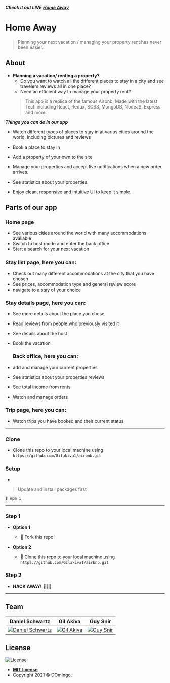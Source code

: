 ***Check it out LIVE <a href="https://homes-away.herokuapp.com/#/">Home Away</a>*** 
<br/>

# Home Away

> Planning your next vacation / managing your property rent has never been easier.

## About
- **Planning a vacation/ renting a property?**
  - Do you want to watch all the different places to stay in a city and see travelers reviews all in one place?
  - Need an efficient way to manage your property rent?
  > This app is a replica of the famous Airbnb, Made with the latest Tech including React, Redux, SCSS, MongoDB, NodeJS, Express and more.

***Things you can do in our app***

- Watch different types of places to stay in at varius cities around the world, including pictures and reviews

- Book a place to stay in

- Add a property of your own to the site  

- Manage your properties and accept live notifications when a new order arrives.

- See statistics about your properties.

- Enjoy clean, responsive and intuitive UI to keep it simple.


## Parts of our app

### Home page

- See various cities around the world with many accommodations avaliable
- Switch to host mode and enter the back office
- Start a search for your next vacation

### Stay list page, here you can:

- Check out many different accommodations at the city that you have chosen
- See prices, accommodation type and general review score
- navigate to a stay of your choice

### Stay details page, here you can:

- See more details about the place you chose
- Read reviews from people who previously visited it
- See details about the host
- Book the vacation

  ### Back office, here you can:

- add and manage your current properties
- See statistics about your properties reviews
- See total income from rents
- Watch and manage orders

### Trip page, here you can:

- Watch trips you have booked and their current status
  
---
### Clone

- Clone this repo to your local machine using `https://github.com/Gilakiva1/airbnb.git`

### Setup

- 

> Update and install packages first
```
$ npm i
```

---

### Step 1

- **Option 1**
    - 🍴 Fork this repo!

- **Option 2**
    - 👯 Clone this repo to your local machine using `https://github.com/Gilakiva1/airbnb.git`

### Step 2

- **HACK AWAY!** 🔨🔨🔨

---

## Team
| **Daniel Schwartz** | **Gil Akiva** |**Guy Snir** |
| :---: |:---:| :---:|
| [![Daniel Schwartz](https://scontent.fsdv1-2.fna.fbcdn.net/v/t39.30808-6/242565287_4418284181570393_495615306531525150_n.jpg?_nc_cat=107&ccb=1-5&_nc_sid=730e14&_nc_ohc=3lN__gXED8oAX-LRqSG&tn=JFANjynbEU5jYtLs&_nc_ht=scontent.fsdv1-2.fna&oh=999bebff5ededd931ba1fb0a6b918040&oe=61B26BA8)](https://www.linkedin.com/in/daniel-schwartz-79992a216/)    |[![Gil Akiva](https://scontent.fsdv1-2.fna.fbcdn.net/v/t1.6435-9/44759939_10212085525006210_1957374479785000960_n.jpg?_nc_cat=108&ccb=1-5&_nc_sid=09cbfe&_nc_ohc=swOndbf5CroAX-px95n&tn=JFANjynbEU5jYtLs&_nc_ht=scontent.fsdv1-2.fna&oh=8c2d2f8e1ea695487a89b75d21636d54&oe=61D48AB7)](https://www.linkedin.com/in/gilakiva/) |[![Guy Snir](https://scontent.fsdv1-2.fna.fbcdn.net/v/t1.6435-9/159526963_10222453425676328_291630562479988503_n.jpg?_nc_cat=103&ccb=1-5&_nc_sid=0debeb&_nc_ohc=OfRVX6dVD_8AX8L9o_o&_nc_ht=scontent.fsdv1-2.fna&oh=d55ae27714c1505fb0c6c2cb3f663dbb&oe=61D4EA7A)](https://www.linkedin.com/in/guy-snir-b904b0223/)  |



## License

[![License](http://img.shields.io/:license-mit-blue.svg?style=flat-square)](http://badges.mit-license.org)

- **[MIT license](http://opensource.org/licenses/mit-license.php)**
- Copyright 2021 © <a href="http://domingo-ca.herokuapp.com" target="_blank">DOmingo</a>.
